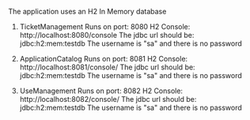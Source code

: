 The application uses an H2 In Memory database

1. TicketManagement Runs on port: 8080 H2 Console: http://localhost:8080/console
   The jdbc url should be: jdbc:h2:mem:testdb The username is "sa" and there is no password

2. ApplicationCatalog Runs on port: 8081 H2 Console: http://localhost:8081/console/
   The jdbc url should be: jdbc:h2:mem:testdb The username is "sa" and there is no password

3. UseManagement Runs on port: 8082 H2 Console: http://localhost:8082/console/
   The jdbc url should be: jdbc:h2:mem:testdb The username is "sa" and there is no password
